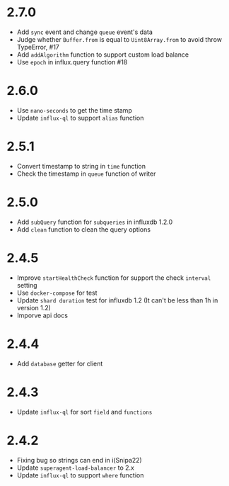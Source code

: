 # 2.7.0
  * Add `sync` event and change `queue` event's data
  * Judge whether `Buffer.from` is equal to `Uint8Array.from` to avoid throw TypeError, #17
  * Add `addAlgorithm` function to support custom load balance
  * Use `epoch` in influx.query function #18

# 2.6.0
  * Use `nano-seconds` to get the time stamp
  * Update `influx-ql` to support `alias` function
  
# 2.5.1
  * Convert timestamp to string in `time` function
  * Check the timestamp in `queue` function of writer

# 2.5.0
  * Add `subQuery` function for `subqueries` in influxdb 1.2.0
  * Add `clean` function to clean the query options

# 2.4.5
  * Improve `startHealthCheck` function for support the check `interval` setting  
  * Use `docker-compose` for test
  * Update `shard duration` test for influxdb 1.2 (It can't be less than 1h in version 1.2)
  * Imporve api docs

# 2.4.4
  * Add `database` getter for client

# 2.4.3
  * Update `influx-ql` for sort `field` and `functions`

# 2.4.2

  * Fixing bug so strings can end in i(Snipa22)
  * Update `superagent-load-balancer` to 2.x
  * Update `influx-ql` to support `where` function
